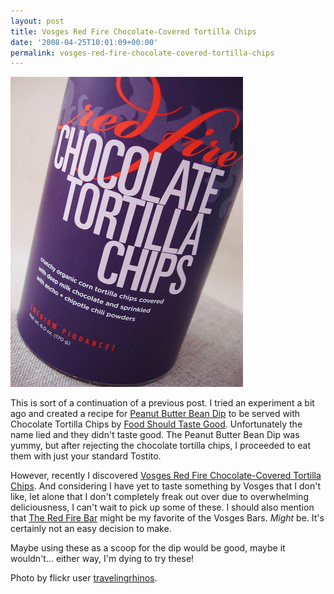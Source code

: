 ```yaml
---
layout: post
title: Vosges Red Fire Chocolate-Covered Tortilla Chips
date: '2008-04-25T10:01:09+00:00'
permalink: vosges-red-fire-chocolate-covered-tortilla-chips
---
```

<a href="http://www.flickr.com/photos/travelingrhinos/1451440890/"><img src='images/uploads/2008/04/vosges_tortilla.jpg' alt='Vosges Red Fire Chocolate-Covered Tortilla Chips' /></a>

This is sort of a continuation of a previous post. I tried an experiment a bit ago and created a recipe for <a href="http://www.cpbgallery.com/2008/04/08/chocolate-tortilla-chips-peanut-butter-bean-dip/">Peanut Butter Bean Dip</a> to be served with Chocolate Tortilla Chips by <a href="http://www.foodshouldtastegood.com/portfolio_chocolate.asp">Food Should Taste Good</a>. Unfortunately the name lied and they didn't taste good. The Peanut Butter Bean Dip was yummy, but after rejecting the chocolate tortilla chips, I proceeded to eat them with just your standard Tostito. 

However, recently I discovered <a href="http://www.vosgeschocolate.com/product/red_fire_tortillas/crunchy_snacks">Vosges Red Fire Chocolate-Covered Tortilla Chips</a>. And considering I have yet to taste something by Vosges that I don't like, let alone that I don't completely freak out over due to overwhelming deliciousness, I can't wait to pick up some of these. I should also mention that <a href="http://www.vosgeschocolate.com/product/red_fire_exotic_candy_bar/exotic_candy_bars">The Red Fire Bar</a> might be my favorite of the Vosges Bars. <em>Might </em>be. It's certainly not an easy decision to make.

Maybe using these as a scoop for the dip would be good, maybe it wouldn't... either way, I'm dying to try these!

Photo by flickr user <a href="http://www.flickr.com/photos/travelingrhinos/">travelingrhinos</a>.
